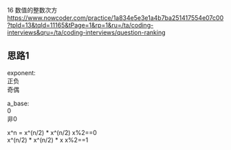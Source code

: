 16 数值的整数次方
https://www.nowcoder.com/practice/1a834e5e3e1a4b7ba251417554e07c00?tpId=13&tqId=11165&tPage=1&rp=1&ru=/ta/coding-interviews&qru=/ta/coding-interviews/question-ranking


## 思路1
exponent:  
正负  
奇偶  
  
a_base:  
0  
非0  
  
x^n = x^(n/2) * x^(n/2)        x%2==0  
x^(n/2) * x^(n/2) * x    x%2==1  
